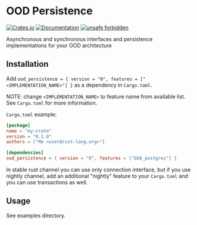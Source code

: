 # OOD Persistence

[![Crates.io](https://img.shields.io/crates/v/ood_persistence)](https://crates.io/crates/ood_persistence)
[![Documentation](https://docs.rs/ood_persistence/badge.svg)](https://docs.rs/ood_persistence)
[![unsafe forbidden](https://img.shields.io/badge/unsafe-forbidden-success.svg)](https://github.com/rust-secure-code/safety-dance/)

Asynchronous and synchronous interfaces and persistence implementations for your OOD architecture

## Installation

Add `ood_persistence = { version = "0", features = ["<IMPLEMENTATION_NAME>"] }` as a dependency in `Cargo.toml`.

NOTE: change `<IMPLEMENTATION_NAME>` to feature name from available list. See `Cargo.toml` for more information.

`Cargo.toml` example:

```toml
[package]
name = "my-crate"
version = "0.1.0"
authors = ["Me <user@rust-lang.org>"]

[dependencies]
ood_persistence = { version = "0", features = ["bb8_postgres"] }
```

In stable rust channel you can use only connection interface, but if you use nightly channel, add an additional
"nightly" feature to your `Cargo.toml` and you can use transactions as well.

## Usage

See examples directory.

